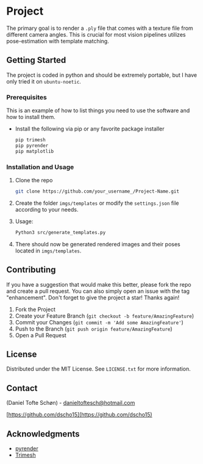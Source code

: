 # Project

The primary goal is to render a `.ply` file that comes with a texture file from different camera angles. This is crucial for most vision pipelines utilizes pose-estimation with template matching.

## Getting Started

The project is coded in python and should be extremely portable, but I have only tried it on `ubuntu-noetic`.


### Prerequisites

This is an example of how to list things you need to use the software and how to install them.
* Install the following via pip or any favorite package installer
  ```sh
  pip trimesh
  pip pyrender
  pip matplotlib
  ```

### Installation and Usage

1. Clone the repo
   ```sh
   git clone https://github.com/your_username_/Project-Name.git
   ```
2. Create the folder `imgs/templates` or modify the ``settings.json`` file according to your needs.

3. Usage:
    ```sh
    Python3 src/generate_templates.py
    ```
4. There should now be generated rendered images and their poses located in `imgs/templates`.

<!-- CONTRIBUTING -->
## Contributing

If you have a suggestion that would make this better, please fork the repo and create a pull request. You can also simply open an issue with the tag "enhancement".
Don't forget to give the project a star! Thanks again!

1. Fork the Project
2. Create your Feature Branch (`git checkout -b feature/AmazingFeature`)
3. Commit your Changes (`git commit -m 'Add some AmazingFeature'`)
4. Push to the Branch (`git push origin feature/AmazingFeature`)
5. Open a Pull Request

<!-- LICENSE -->
## License

Distributed under the MIT License. See `LICENSE.txt` for more information.

<!-- CONTACT -->
## Contact

(Daniel Tofte Schøn) - danieltoftesch@hotmail.com

[https://github.com/dscho15](https://github.com/dscho15)

<!-- ACKNOWLEDGMENTS -->
## Acknowledgments

* [pyrender](https://github.com/mmatl/pyrender)
* [Trimesh](https://github.com/mikedh/trimesh)
